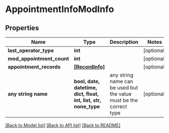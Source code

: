 # AppointmentInfoModInfo


## Properties
Name | Type | Description | Notes
------------ | ------------- | ------------- | -------------
**last_operator_type** | **int** |  | [optional] 
**mod_appointment_count** | **int** |  | [optional] 
**appointment_records** | [**[RecordInfo]**](RecordInfo.md) |  | [optional] 
**any string name** | **bool, date, datetime, dict, float, int, list, str, none_type** | any string name can be used but the value must be the correct type | [optional]

[[Back to Model list]](../README.md#documentation-for-models) [[Back to API list]](../README.md#documentation-for-api-endpoints) [[Back to README]](../README.md)


